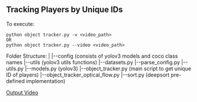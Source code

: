 ## Tracking Players by Unique IDs

To execute:
```
python object tracker.py -v <video_path>
OR
python object tracker.py --video <video_path>

```

Folder Structure:
|
|--config (consists of yolov3 models and coco class names
|--utils (yolov3 utils functions)
    |--datasets.py
    |--parse_config.py
    |--utils.py
|--models.py (yolov3)
|--object_tracker.py (main script to get unique ID of players)
|--object_tracker_optical_flow.py 
|--sort.py (deepsort pre-defined implementation)

[Output Video](video.gif)

